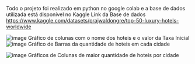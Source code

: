 Todo o projeto foi realizado em python no google colab e a base de dados utilizada está disponível no Kaggle
Link da Base de dados
https://www.kaggle.com/datasets/prajwaldongre/top-50-luxury-hotels-worldwide


![image](https://github.com/user-attachments/assets/bca8adc8-d507-4cd7-881b-754f477d1a6f)
Gráfico de colunas com o nome dos hoteis e o valor da Taxa Inicial
![image](https://github.com/user-attachments/assets/8bdec7da-489c-4327-b2e9-facc13f65374)
Gráfico de Barras da quantidade de hoteis em cada cidade

![image](https://github.com/user-attachments/assets/adf91a7a-2ff4-4058-b964-6c6eebd69664)
Gráficos de Colunas de maior quantidade de hoteis por cidade
